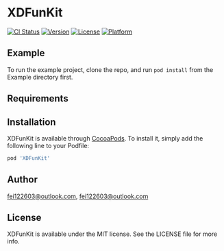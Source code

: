 # XDFunKit

[![CI Status](https://img.shields.io/travis/fei122603@outlook.com/XDFunKit.svg?style=flat)](https://travis-ci.org/fei122603@outlook.com/XDFunKit)
[![Version](https://img.shields.io/cocoapods/v/XDFunKit.svg?style=flat)](https://cocoapods.org/pods/XDFunKit)
[![License](https://img.shields.io/cocoapods/l/XDFunKit.svg?style=flat)](https://cocoapods.org/pods/XDFunKit)
[![Platform](https://img.shields.io/cocoapods/p/XDFunKit.svg?style=flat)](https://cocoapods.org/pods/XDFunKit)

## Example

To run the example project, clone the repo, and run `pod install` from the Example directory first.

## Requirements

## Installation

XDFunKit is available through [CocoaPods](https://cocoapods.org). To install
it, simply add the following line to your Podfile:

```ruby
pod 'XDFunKit'
```

## Author

fei122603@outlook.com, fei122603@outlook.com

## License

XDFunKit is available under the MIT license. See the LICENSE file for more info.
